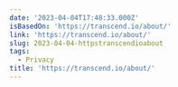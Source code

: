 ```yaml
---
date: '2023-04-04T17:48:33.000Z'
isBasedOn: 'https://transcend.io/about/'
link: 'https://transcend.io/about/'
slug: 2023-04-04-httpstranscendioabout
tags:
  - Privacy
title: 'https://transcend.io/about/'
---
```


